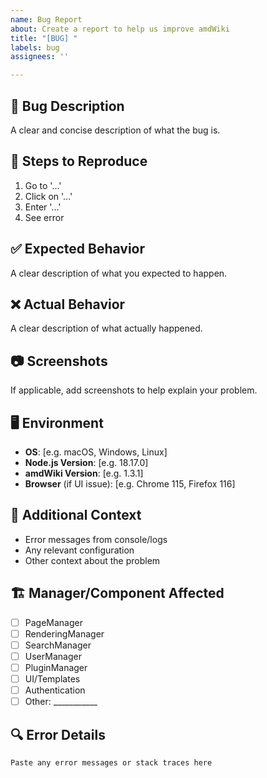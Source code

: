 ```yaml
---
name: Bug Report
about: Create a report to help us improve amdWiki
title: "[BUG] "
labels: bug
assignees: ''

---
```


## 🐛 Bug Description

A clear and concise description of what the bug is.

## 🔄 Steps to Reproduce

1. Go to '...'
2. Click on '...'
3. Enter '...'
4. See error

## ✅ Expected Behavior

A clear description of what you expected to happen.

## ❌ Actual Behavior

A clear description of what actually happened.

## 📷 Screenshots

If applicable, add screenshots to help explain your problem.

## 🖥️ Environment

- **OS**: [e.g. macOS, Windows, Linux]
- **Node.js Version**: [e.g. 18.17.0]
- **amdWiki Version**: [e.g. 1.3.1]
- **Browser** (if UI issue): [e.g. Chrome 115, Firefox 116]

## 📝 Additional Context

- Error messages from console/logs
- Any relevant configuration
- Other context about the problem

## 🏗️ Manager/Component Affected

- [ ] PageManager
- [ ] RenderingManager  
- [ ] SearchManager
- [ ] UserManager
- [ ] PluginManager
- [ ] UI/Templates
- [ ] Authentication
- [ ] Other: ___________

## 🔍 Error Details

```
Paste any error messages or stack traces here
```
